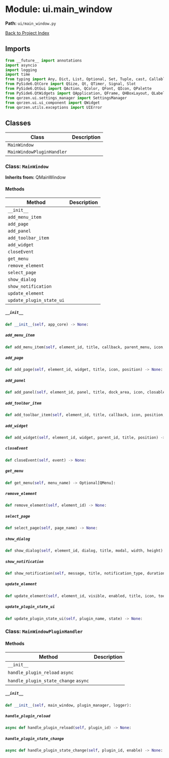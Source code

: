 # Module: ui.main_window

**Path:** `ui/main_window.py`

[Back to Project Index](../../index.md)

## Imports
```python
from __future__ import annotations
import asyncio
import logging
import time
from typing import Any, Dict, List, Optional, Set, Tuple, cast, Callable
from PySide6.QtCore import QSize, Qt, QTimer, Signal, Slot
from PySide6.QtGui import QAction, QColor, QFont, QIcon, QPalette
from PySide6.QtWidgets import QApplication, QFrame, QHBoxLayout, QLabel, QMainWindow, QMenu, QMenuBar, QPushButton, QScrollArea, QSizePolicy, QSplitter, QStackedWidget, QToolBar, QVBoxLayout, QWidget, QDockWidget
from qorzen.ui.settings_manager import SettingsManager
from qorzen.ui.ui_component import QWidget
from qorzen.utils.exceptions import UIError
```

## Classes

| Class | Description |
| --- | --- |
| `MainWindow` |  |
| `MainWindowPluginHandler` |  |

### Class: `MainWindow`
**Inherits from:** QMainWindow

#### Methods

| Method | Description |
| --- | --- |
| `__init__` |  |
| `add_menu_item` |  |
| `add_page` |  |
| `add_panel` |  |
| `add_toolbar_item` |  |
| `add_widget` |  |
| `closeEvent` |  |
| `get_menu` |  |
| `remove_element` |  |
| `select_page` |  |
| `show_dialog` |  |
| `show_notification` |  |
| `update_element` |  |
| `update_plugin_state_ui` |  |

##### `__init__`
```python
def __init__(self, app_core) -> None:
```

##### `add_menu_item`
```python
def add_menu_item(self, element_id, title, callback, parent_menu, icon, position, tooltip) -> None:
```

##### `add_page`
```python
def add_page(self, element_id, widget, title, icon, position) -> None:
```

##### `add_panel`
```python
def add_panel(self, element_id, panel, title, dock_area, icon, closable) -> None:
```

##### `add_toolbar_item`
```python
def add_toolbar_item(self, element_id, title, callback, icon, position, tooltip) -> None:
```

##### `add_widget`
```python
def add_widget(self, element_id, widget, parent_id, title, position) -> None:
```

##### `closeEvent`
```python
def closeEvent(self, event) -> None:
```

##### `get_menu`
```python
def get_menu(self, menu_name) -> Optional[QMenu]:
```

##### `remove_element`
```python
def remove_element(self, element_id) -> None:
```

##### `select_page`
```python
def select_page(self, page_name) -> None:
```

##### `show_dialog`
```python
def show_dialog(self, element_id, dialog, title, modal, width, height) -> None:
```

##### `show_notification`
```python
def show_notification(self, message, title, notification_type, duration) -> None:
```

##### `update_element`
```python
def update_element(self, element_id, visible, enabled, title, icon, tooltip) -> None:
```

##### `update_plugin_state_ui`
```python
def update_plugin_state_ui(self, plugin_name, state) -> None:
```

### Class: `MainWindowPluginHandler`

#### Methods

| Method | Description |
| --- | --- |
| `__init__` |  |
| `handle_plugin_reload` `async` |  |
| `handle_plugin_state_change` `async` |  |

##### `__init__`
```python
def __init__(self, main_window, plugin_manager, logger):
```

##### `handle_plugin_reload`
```python
async def handle_plugin_reload(self, plugin_id) -> None:
```

##### `handle_plugin_state_change`
```python
async def handle_plugin_state_change(self, plugin_id, enable) -> None:
```
